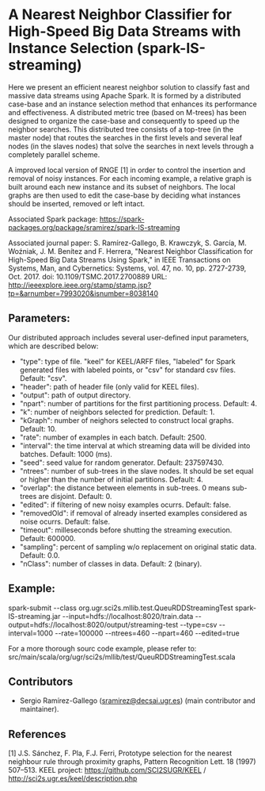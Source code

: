 A Nearest Neighbor Classifier for High-Speed Big Data Streams with Instance Selection (spark-IS-streaming)
==========================================================

Here we present an efficient nearest neighbor solution to classify fast and massive data streams using Apache Spark. 
It is formed by a distributed case-base and an instance selection method that enhances its performance and effectiveness. 
A distributed metric tree (based on M-trees) has been designed to organize the case-base and consequently to speed up the
neighbor searches. This distributed tree consists of a top-tree (in the master node) that routes the searches in the first levels
and several leaf nodes (in the slaves nodes) that solve the searches in next levels through a completely parallel scheme.

A improved local version of RNGE [1] in order to control the insertion and removal of noisy instances.
For each incoming example, a relative graph is built around each new instance and its subset of neighbors. 
The local graphs are then used to edit the case-base by deciding what instances should be inserted, removed or left intact.

Associated Spark package: https://spark-packages.org/package/sramirez/spark-IS-streaming

Associated journal paper: S. Ramírez-Gallego, B. Krawczyk, S. García, M. Woźniak, J. M. Benítez and F. Herrera, "Nearest Neighbor Classification for High-Speed Big Data Streams Using Spark," in IEEE Transactions on Systems, Man, and Cybernetics: Systems, vol. 47, no. 10, pp. 2727-2739, Oct. 2017.
doi: 10.1109/TSMC.2017.2700889
URL: http://ieeexplore.ieee.org/stamp/stamp.jsp?tp=&arnumber=7993020&isnumber=8038140


## Parameters:

Our distributed approach includes several user-defined input parameters, which are described below:

* "type": type of file. "keel" for KEEL/ARFF files, "labeled" for Spark generated files with labeled points, or "csv" for standard csv files.
Default: "csv".
* "header": path of header file (only valid for KEEL files). 
* "output": path of output directory.
* "npart": number of partitions for the first partitioning process. Default: 4.
* "k": number of neighbors selected for prediction. Default: 1.
* "kGraph": number of neighors selected to construct local graphs. Default: 10.
* "rate": number of examples in each batch. Default: 2500.
* "interval": the time interval at which streaming data will be divided into batches. Default: 1000 (ms).
* "seed": seed value for random generator. Default: 237597430.
* "ntrees": number of sub-trees in the slave nodes. It should be set equal or higher than the number of initial partitions. Default: 4.
* "overlap": the distance between elements in sub-trees. 0 means sub-trees are disjoint. Default: 0.
* "edited": if filtering of new noisy examples ocurrs. Default: false.
* "removedOld": if removal of already inserted examples considered as noise ocurrs. Default: false.
* "timeout": milleseconds before shutting the streaming execution. Default: 600000.
* "sampling": percent of sampling w/o replacement on original static data. Default: 0.0.
* "nClass": number of classes in data. Default: 2 (binary).

## Example: 

spark-submit --class org.ugr.sci2s.mllib.test.QueuRDDStreamingTest spark-IS-streaming.jar 
--input=hdfs://localhost:8020/train.data --output=hdfs://localhost:8020/output/streaming-test 
--type=csv --interval=1000 --rate=100000 --ntrees=460 --npart=460 --edited=true

For a more thorough sourc code example, please refer to: 
src/main/scala/org/ugr/sci2s/mllib/test/QueuRDDStreamingTest.scala
  
## Contributors

- Sergio Ramírez-Gallego (sramirez@decsai.ugr.es) (main contributor and maintainer).

## References

[1] J.S. Sánchez, F. Pla, F.J. Ferri, Prototype selection for the nearest neighbour rule
through proximity graphs, Pattern Recognition Lett. 18 (1997) 507–513.
KEEL project: https://github.com/SCI2SUGR/KEEL / http://sci2s.ugr.es/keel/description.php
